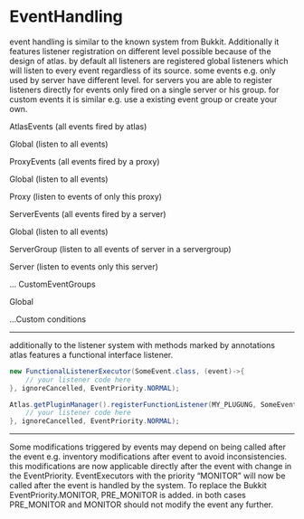 # EventHandling

event handling is similar to the known system from Bukkit. Additionally it features listener registration on different level possible because of the design of atlas. by default all listeners are registered global listeners which will listen to every event regardless of its source. some events e.g. only used by server have different level. for servers you are able to register listeners directly for events only fired on a single server or his group. for custom events it is similar e.g. use a existing event group or create your own. 

AtlasEvents (all events fired by atlas)

Global (listen to all events)

ProxyEvents (all events fired by a proxy)

Global (listen to all events)

Proxy (listen to events of only this proxy)

ServerEvents (all events fired by a server)

Global (listen to all events)

ServerGroup (listen to all events of server in a servergroup)

Server (listen to events only this server)

... CustomEventGroups

Global

...Custom conditions

---

additionally to the listener system with methods marked by annotations atlas features a functional interface listener.

```java
new FunctionalListenerExecutor(SomeEvent.class, (event)->{
	// your listener code here
}, ignoreCancelled, EventPriority.NORMAL);

Atlas.getPluginManager().registerFunctionListener(MY_PLUGUNG, SomeEvent.class, (event) -> {
	// your listener code here
}, ignoreCancelled, EventPriority.NORMAL);
```

---

Some modifications triggered by events may depend on being called after the event e.g. inventory modifications after event to avoid inconsistencies. this modifications are now applicable directly after the event with change in the EventPriority. EventExecutors with the priority “MONITOR” will now be called after the event is handled by the system. To replace the Bukkit EventPriority.MONITOR, PRE_MONITOR is added. in both cases PRE_MONITOR and MONITOR should not modify the event any further.